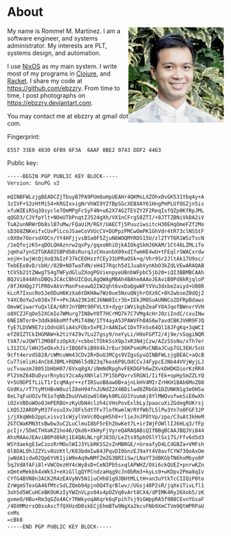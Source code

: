 About
======================================================================

<img src="images/me.jpg" alt="me" title="me" align="right" />

My name is Rommel M. Martinez. I am a software engineer, and systems
administrator. My interests are PLT, systems design, and automation.

I use [NixOS](https://nixos.org) as my main system. I write most of my
programs in [Clojure](https://clojure.org), and
[Racket](https://racket-lang.org). I share my code at
<https://github.com/ebzzry>. From time to time, I post photographs on
<https://ebzzry.deviantart.com>.

You may contact me at ebzzry at gmail dot com.

Fingerprint:

```
E557 33E0 4830 6FB9 6F3A  6AAF 0BE2 0743 DDF2 4463
```

Public key:

```
-----BEGIN PGP PUBLIC KEY BLOCK-----
Version: GnuPG v2

mQINBFWLzjgBEADCZjTbuyB7PA9PUm8uHpUEAHr4QKMsLXZOhxDvGK531Ybq4y+A
3zIVF+S3zHtMi54+KRGIxvigNrVhWI9YZfBpSGcXEBXAY61HngPmPLUfOGZjn5is
xfuWZEiRSq38sycle7OmMPgFcSyF4N+u62X74G2TEVZY2F2ReqIsfQZp0KfRpJML
qQGD3/CJVfpYlt+NOeUTbPnqtZJ524gXh/VX1nCFrg58ZTI/+8JTTZBNiVkDA2iV
TuA2unNRWrDb8slB7uMw/FQaUiM/RGY/UAECTj5PuuziwsitcH30EHqOmeFZf2Mo
sD368ZNKeifxCUvPlLcoJSaeCoVVUcCV+DUPpzPMCwOmPK1GhVdr4tR73clNSStF
c0X0e7OorsdXOCn/YY4HFjjvsBSa0F5ZjuN6WOQMYRDS15U/zl2TYT6R1WSzTscN
/1eQfojzKS+qDOLQHAznrw2qxPy/gqxoNhiOjkAIOkgSkHJ6KAM/1Ct46LZMLiTo
jqmha7ynS2TGKAO2SBPdb8sRurqJzCHxanbX09xdIfwmHE4wU+tFEqlrSWACxrdw
xojH+1wjWcQjXoQ3bIzF37kCEOHzzfCEy31UPRaOSk+q/Vhr9Sr2JltAk17U9sc/
TebEEo8vD/sbH//82B+N8TwaTdN/xH4I7Rqch5d1JuabVynKbO3kZdLVEwARAQAB
tCVSb21tZWwgTS4gTWFydGluZXogPGVienpyeUBnbWFpbC5jb20+iQI3BBMBCAAh
BQJVi844AhsDBQsJCAcCBhUICQoLAgQWAgMBAh4BAheAAAoJEAviB0Pd8kRjqloP
/0fJKHQgJ7lPR0vAkVrManPseuwO2IW2qht6vxDaQgwWFtVVu3dxbe2aiyd+U08R
kLcR7IxucRo5JeODuH6KzXa6tDKHAw7Wz0ue5NxuQNjhrOXz6C+8h2wbseZ0dQj2
Y4XC0oYw2v038x7F++PnJAa23K2dCJ6NW8Icr3b+IEkJM8SuAUNNCo2DFRpBdaws
OmvWCiwarYuQxlEA/6RYJnYBMt90FVLtX+dygriWVikgbZeaFYO4JqofBWnvrVVH
o8XCZJFqOe52XCmIo7WMurg7IN8wYOT7HCrMQ7k7C7VMg4cHrJOziIndC/cxuINw
6NE1NTor0+3ddk86boMffvMiT48W/1TY4ayA53PAWVFh0AS6w7avdCBKJVHR9FJQ
fyE7LDVW9E7ziOdnU8liA4sFObx5xPEJrAANIwC1DxTFnSx64Ql18JFgKq+3qWCI
efZ0IZTCkIHGMAW+k2tiY4Z9v7Lu27gsy9/neYyLi/H9oFGPT2/4j9e/sSqgiNQR
tVA7/wJQWTl2M08FzzOpkX/+cbbolTOhkSsX9pJxR3N4jCzw/AZzSSsNu/xTh7er
L312CG/lWHJ5eQkxhJirIBQ6FkiB0X4kJrEur36KPsmUMvCNBaJCup7GL3EH/5sU
9cft4ervdS828/cWMcuWm43CDv2R+DuUJMCgs9VZgsGyuQINBFWLzjgBEAC+aQcB
Cu77imliHi4nCb6JBML+RQN6l5dB23q7kos6P8LOdCCvJ4FypcEJNb44VVjWyjLJ
ucTvuwzmJ8051bHbH07/6Vxq8gX/iNmNdRpghvFEKDGFh6wZXvkDHDKDiorKzRR4
Pl2VmZ64DuDyurRnybiY2caAyXNhlal7P15bPQvrv5RGN1/IifEk+opHySmZZLYQ
V+5U9DPIfLiLT1rIcqMAyr++zfIRSuoB8awOB+ajnLkHV4MIrZrHKH1BAb6MoZ08
GVdKs/rT7tyMtHBvW0uzlZ8eH94fnJUNdZ2X4BDilwd8ZRbGb1DZUNKN1g3eOHSa
8eL7qFuUO2vfK1o7qNbZbuUVwUzw8l6Wyk0RLGU1YuumAj8YlMWQvofweSiE0wXh
iO2xVBDuWOo0JmPERBU+zKyUbN4clzh4iVHsPovExlbLyJpaacuXiZGdegRUKrsj
LXQSJ2AROPyM37FosuIXvJ8Fs5dtTFv7lofKwmlW/RYfWbTL5lPw3Yn7o0FGF3JP
j/jXkqWmb2ppLxisvz1cWjylVmVc0QupHSh8+rlieJnJP8tVp/zpo/C3uAt3kHeM
2GTCWaKMN3tsBwbw3uC2LuClmuI8bF5rEh2bwKet7L+irIWjFOWllIJ6HLq3/fFp
pcIjr/5DmCTHXaKZ1ho46/Qkd6+XkHyFjVyreQARAQABiQIfBBgBCAAJBQJVi844
AhsMAAoJEAviB0Pd8kRj1E4QALNLrgPJ83O/LeZts95phOSlYlSx17S/Ffv6d5d3
WSYdaekgE1wCzozRrMOulWIJ3YLbRKSS2xZnMBRGE/+UreafyD4LCdGBZa+VMFsh
0l8DALOhJZZYLv8UzKtl/K83bdmIw84JPqvDI0bnzEJ9aYt4V8avfCYW73QoAxOm
jwNdA1cdw02Qp6YVK1jiW9eAq9wNMfZmZG3BRIiSw/LNaYT3dBKGbTN6hxMbyo8P
5qJVdAfAFi8l+VWCOezHY4cWy8sD+CeN3Pb5sxqlAPWHZ/OXi6ckQUEZ+pnrwKZn
xQmteMekbk4xWkSJ+eXiGllgQYPCndzaHqg9cJn0bRm3+kyLs9+wKDpv2Pma8qIv
CYfG4BVN8n3ACK2R4zEAVyNV5N1iuCHh81g9JBHtMLLtH+an3uYtkTcCIIQiP0to
ZrWgmSTexGA46fMtcSdLZQmb94pjnOQ4TqrBlwv//UGsj48P2sR/jqXe1TivLfl1
3oh5d5WCuHCeBKOUKzIyYWZnVLps04s4pOZVq0vArt8CX4/dPIMK4Ry26Xob5/zK
gxmeO/HBu+Rm3qGZo4ACr7RWkyoqAKqrk6qFpih7sj9iGWppRA5f9B8CEvnYGsaF
/4DXMMzrsQ0sxAscTfQXHzdD0skECjEhmBTw9NgXa2kcvFNb9XmCTVm9QtWPRPaU
snMs
=cBk8
-----END PGP PUBLIC KEY BLOCK-----
```
